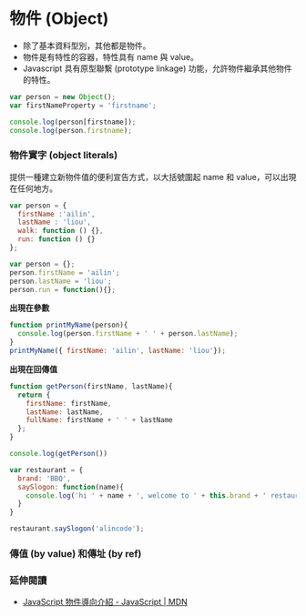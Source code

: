 # 物件 (Object)

* 除了基本資料型別，其他都是物件。
* 物件是有特性的容器，特性具有 name 與 value。
* Javascript 具有原型聯繫 (prototype linkage) 功能，允許物件繼承其他物件的特性。

```js
var person = new Object();
var firstNameProperty = 'firstname';

console.log(person[firstname]);
console.log(person.firstname);
```

### 物件實字 (object literals)

提供一種建立新物件值的便利宣告方式，以大括號圍起 name 和 value，可以出現在任何地方。

```js
var person = {
  firstName :'ailin',
  lastName : 'liou',
  walk: function () {},
  run: function () {}
};
```

```js
var person = {};
person.firstName = 'ailin';
person.lastName = 'liou';
person.run = function(){};
```

**出現在參數**

```js
function printMyName(person){
  console.log(person.firstName + ' ' + person.lastName);
}
printMyName({ firstName: 'ailin', lastName: 'liou'});
```

**出現在回傳值**

```js
function getPerson(firstName, lastName){
  return {
    firstName: firstName,
    lastName: lastName,
    fullName: firstName + ' ' + lastName
  };
}

console.log(getPerson())
```

```js
var restaurant = {
  brand: 'BBQ',
  saySlogon: function(name){
    console.log('hi ' + name + ', welcome to ' + this.brand + ' restaurant.');
  }
}

restaurant.saySlogon('alincode');
```

### 傳值 (by value) 和傳址 (by ref)

<!--
mutate: to change something
immutable: it can’t be changed.
-->

### 延伸閱讀

* [JavaScript 物件導向介紹 - JavaScript | MDN](https://developer.mozilla.org/zh-TW/docs/Web/JavaScript/Introduction_to_Object-Oriented_JavaScript)


<!--
Javascript 包含 prototype linkage 功能，允許物件繼承其他物件的特性。若使用得宜，將可以減少物件初始化的時間，也減少記憶體的消耗。
-->